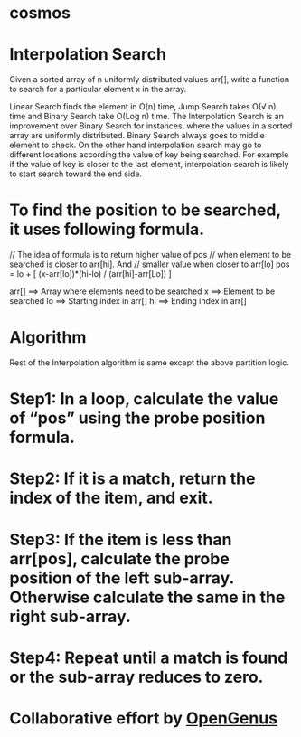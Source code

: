 # cosmos

# Interpolation Search

Given a sorted array of n uniformly distributed values arr[], write a function to search for a particular element x in the array.

Linear Search finds the element in O(n) time, Jump Search takes O(√ n) time and Binary Search take O(Log n) time.
The Interpolation Search is an improvement over Binary Search for instances, where the values in a sorted array are uniformly distributed. Binary Search always goes to middle element to check. On the other hand interpolation search may go to different locations according the value of key being searched. For example if the value of key is closer to the last element, interpolation search is likely to start search toward the end side.

# To find the position to be searched, it uses following formula.

// The idea of formula is to return higher value of pos
// when element to be searched is closer to arr[hi]. And
// smaller value when closer to arr[lo]
pos = lo + [ (x-arr[lo])*(hi-lo) / (arr[hi]-arr[Lo]) ]

arr[] ==> Array where elements need to be searched
x     ==> Element to be searched
lo    ==> Starting index in arr[]
hi    ==> Ending index in arr[]

# Algorithm
Rest of the Interpolation algorithm is same except the above partition logic.

# Step1: In a loop, calculate the value of “pos” using the probe position formula.
# Step2: If it is a match, return the index of the item, and exit.
# Step3: If the item is less than arr[pos], calculate the probe position of the left sub-array. Otherwise calculate the same in the right sub-array.
# Step4: Repeat until a match is found or the sub-array reduces to zero.

# Collaborative effort by [OpenGenus](https://github.com/opengenus)
